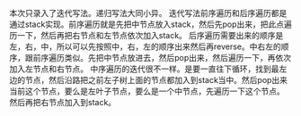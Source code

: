 本次只录入了迭代写法。递归写法大同小异。
迭代写法前序遍历和后序遍历都是通过stack实现。前序遍历就是先把中节点放入stack，然后先pop出来，把此点遍历一下，然后再把右节点和左节点依次加入stack。
后序遍历需要出来的顺序是左，右，中，所以可以先按照中，右，左的顺序出来然后再reverse。中右左的顺序，跟前序遍历类似。先把中节点放进去，然后pop出来，然后遍历一下，再依次加入左节点和右节点。
中序遍历的迭代很不一样。是要一直往下循环，找到最左边的节点，然后沿路把之前左子树上面的节点都加入到stack当中。然后pop出来当前这个节点，要么是左叶子节点，要么是一个中节点，先遍历一下这个节点。
然后再把右节点加入到stack。
